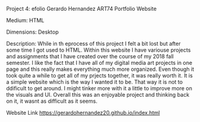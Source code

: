 Project 4: efolio
Gerardo Hernandez ART74 Portfolio Website

Medium:
HTML

Dimensions:
Desktop

Description:
While in th eprocess of this project I felt a bit lost but after some time I got used to HTML. Within this website I have variouse projects and assignments that I have created over the course of my 2018 fall semester. I like the fact that I have all of my digital media art projects in one page and this really makes everything much more organized. Even though it took quite a while to get all of my prjects together, it was really worth it. It is a simple website which is the way I wanted it to be. That way it is not to ddificult to get around. I might tinker more with it a little to improve more on the visuals and UI. Overall this was an enjoyable project and thinking back on it, it wasnt as difficult as it seems.


Website Link
https://gerardohernandez20.github.io/index.html
